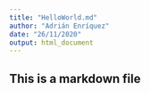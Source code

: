 ```yaml
---
title: "HelloWorld.md"
author: "Adrián Enríquez"
date: "26/11/2020"
output: html_document
---
```


## This is a markdown file



